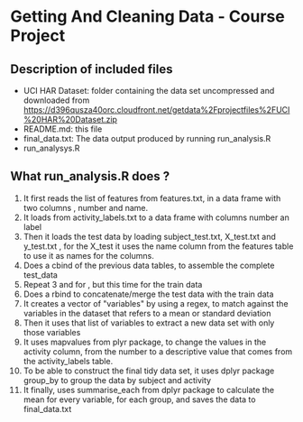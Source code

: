 # Getting And Cleaning Data - Course Project

## Description of included files

* UCI HAR Dataset: folder containing the data set uncompressed and downloaded from https://d396qusza40orc.cloudfront.net/getdata%2Fprojectfiles%2FUCI%20HAR%20Dataset.zip
* README.md: this file
* final_data.txt: The data output produced by running run_analysis.R
* run_analysys.R

## What run_analysis.R does ?

1. It first reads the list of features from features.txt, in a data frame with two columns , number and name.
2. It loads from activity_labels.txt to a data frame with columns number an label
3. Then it loads the test data by loading subject_test.txt, X_test.txt and y_test.txt , for the X_test it uses the name column from the features table to use it as names for the columns.
4. Does a cbind of the previous data tables, to assemble the complete test_data
5. Repeat 3 and for , but this time for the train data
6. Does a rbind to concatenate/merge the test data with the train data
7. It creates a vector of "variables" by using a regex, to match against the variables in the dataset that refers to a mean or standard deviation
8. Then it uses that list of variables to extract a new data set with only those variables
9. It uses mapvalues from plyr package, to change the values in the activity column, from the number to a descriptive value that comes from the activity_labels table.
10. To be able to construct the final tidy data set, it uses dplyr package group_by to group the data by subject and activity
11. It finally, uses summarise_each from dplyr package to calculate the mean for every variable, for each group, and saves the data to final_data.txt
